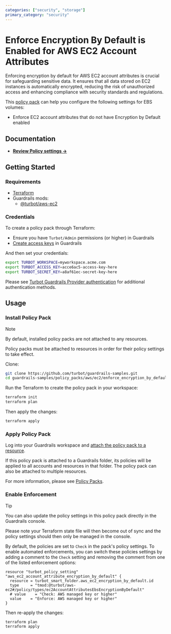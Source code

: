 ```yaml
---
categories: ["security", "storage"]
primary_category: "security"
---
```


# Enforce Encryption By Default is Enabled for AWS EC2 Account Attributes

Enforcing encryption by default for AWS EC2 account attributes is crucial for safeguarding sensitive data. It ensures that all data stored on EC2 instances is automatically encrypted, reducing the risk of unauthorized access and enhancing compliance with security standards and regulations.

This [policy pack](https://turbot.com/guardrails/docs/concepts/resources/smart-folders) can help you configure the following settings for EBS volumes:

- Enforce EC2 account attributes that do not have Encryption by Default enabled

## Documentation

- **[Review Policy settings →](https://hub-guardrails-turbot-com-git-development-turbot.vercel.app/policy-packs/enforce_encryption_by_default_is_enabled_for_account_attributes/settings)**

## Getting Started

### Requirements

- [Terraform](https://developer.hashicorp.com/terraform/tutorials/aws-get-started/install-cli)
- Guardrails mods:
  - [@turbot/aws-ec2](https://hub-guardrails-turbot-com-git-development-turbot.vercel.app/aws/mods/aws-ec2)

### Credentials

To create a policy pack through Terraform:

- Ensure you have `Turbot/Admin` permissions (or higher) in Guardrails
- [Create access keys](https://turbot.com/guardrails/docs/guides/iam/access-keys#generate-a-new-guardrails-api-access-key) in Guardrails

And then set your credentials:

```sh
export TURBOT_WORKSPACE=myworkspace.acme.com
export TURBOT_ACCESS_KEY=acce6ac5-access-key-here
export TURBOT_SECRET_KEY=a8af61ec-secret-key-here
```

Please see [Turbot Guardrails Provider authentication](https://registry.terraform.io/providers/turbot/turbot/latest/docs#authentication) for additional authentication methods.

## Usage

### Install Policy Pack

> [!NOTE]
> By default, installed policy packs are not attached to any resources.
>
> Policy packs must be attached to resources in order for their policy settings to take effect.

Clone:

```sh
git clone https://github.com/turbot/guardrails-samples.git
cd guardrails-samples/policy_packs/aws/ec2/enforce_encryption_by_default_is_enabled_for_account_attributes
```

Run the Terraform to create the policy pack in your workspace:

```sh
terraform init
terraform plan
```

Then apply the changes:

```sh
terraform apply
```

### Apply Policy Pack

Log into your Guardrails workspace and [attach the policy pack to a resource](https://turbot.com/guardrails/docs/guides/working-with-folders/smart#attach-a-smart-folder-to-a-resource).

If this policy pack is attached to a Guardrails folder, its policies will be applied to all accounts and resources in that folder. The policy pack can also be attached to multiple resources.

For more information, please see [Policy Packs](https://turbot.com/guardrails/docs/concepts/resources/smart-folders).

### Enable Enforcement

> [!TIP]
> You can also update the policy settings in this policy pack directly in the Guardrails console.
>
> Please note your Terraform state file will then become out of sync and the policy settings should then only be managed in the console.

By default, the policies are set to `Check` in the pack's policy settings. To enable automated enforcements, you can switch these policies settings by adding a comment to the `Check` setting and removing the comment from one of the listed enforcement options:

```hcl
resource "turbot_policy_setting" "aws_ec2_account_attribute_encryption_by_default" {
  resource = turbot_smart_folder.aws_ec2_encryption_by_default.id
  type     = "tmod:@turbot/aws-ec2#/policy/types/ec2AccountAttributesEbsEncryptionByDefault"
  # value    = "Check: AWS managed key or higher"
  value    = "Enforce: AWS managed key or higher"
}
```

Then re-apply the changes:

```sh
terraform plan
terraform apply
```
